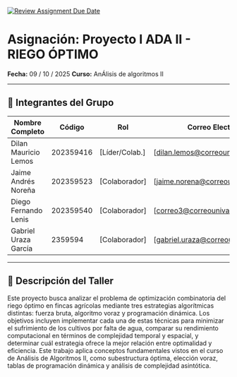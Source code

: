 [![Review Assignment Due Date](https://classroom.github.com/assets/deadline-readme-button-22041afd0340ce965d47ae6ef1cefeee28c7c493a6346c4f15d667ab976d596c.svg)](https://classroom.github.com/a/GxFB-nwe)

# Asignación: Proyecto I ADA II - RIEGO ÓPTIMO

**Fecha:** 09 / 10 / 2025
**Curso:** AnÁlisis de algoritmos II

---

## 👥 Integrantes del Grupo

| Nombre Completo       | Código  | Rol            | Correo Electrónico       |
|-----------------------|---------|----------------|--------------------------|
| Dilan Mauricio Lemos       | 202359416 | [Líder/Colab.] | [dilan.lemos@correounivalle.edu.co]|
| Jaime Andrés Noreña        | 202359523  | [Colaborador]  | [jaime.norena@correounivalle.edu.co]|
| Diego Fernando Lenis        | 202359540  | [Colaborador]  | [correo3@correounivalled.edu.co]|
| Gabriel Uraza García      | 2359594  | [Colaborador]  | [gabriel.uraza@correounivalled.edu.co]|


---

## 📌 Descripción del Taller
Este proyecto busca analizar el problema de optimización combinatoria del riego óptimo en fincas agrícolas mediante tres estrategias algorítmicas distintas: fuerza bruta, algoritmo voraz y programación dinámica. Los objetivos incluyen implementar cada una de estas técnicas para minimizar el sufrimiento de los cultivos por falta de agua, comparar su rendimiento computacional en términos de complejidad temporal y espacial, y determinar cuál estrategia ofrece la mejor relación entre optimalidad y eficiencia. Este trabajo aplica conceptos fundamentales vistos en el curso de Análisis de Algoritmos II, como subestructura óptima, elección voraz, tablas de programación dinámica y análisis de complejidad asintótica.
